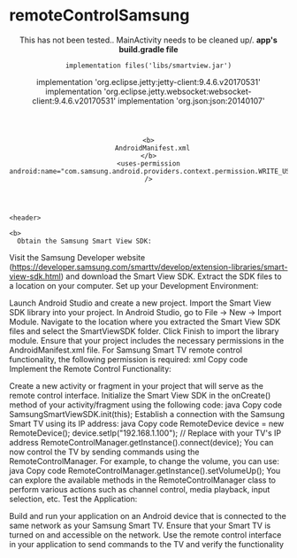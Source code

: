 # remoteControlSamsung
<header>
  
  <p>
    This has not been tested.. MainActivity needs to be cleaned up/.
    <b> 
      app's build.gradle file
    </b>
    
    implementation files('libs/smartview.jar')
implementation 'org.eclipse.jetty:jetty-client:9.4.6.v20170531'
implementation 'org.eclipse.jetty.websocket:websocket-client:9.4.6.v20170531'
implementation 'org.json:json:20140107'
  </p>
  </header>
  
  <header>
  
  <p>
    
    <b>
      AndroidManifest.xml
    </b>
    <uses-permission android:name="com.samsung.android.providers.context.permission.WRITE_USE_APP_FEATURE_SURVEY" />

  </p>
  </header>
  
    <header>
  
  <p>
    
    <b>
      Obtain the Samsung Smart View SDK:

Visit the Samsung Developer website (https://developer.samsung.com/smarttv/develop/extension-libraries/smart-view-sdk.html) and download the Smart View SDK.
Extract the SDK files to a location on your computer.
Set up your Development Environment:

Launch Android Studio and create a new project.
Import the Smart View SDK library into your project.
In Android Studio, go to File -> New -> Import Module.
Navigate to the location where you extracted the Smart View SDK files and select the SmartViewSDK folder.
Click Finish to import the library module.
Ensure that your project includes the necessary permissions in the AndroidManifest.xml file. For Samsung Smart TV remote control functionality, the following permission is required:
xml
Copy code
<uses-permission android:name="com.samsung.android.providers.context.permission.WRITE_USE_APP_FEATURE_SURVEY" />
Implement the Remote Control Functionality:

Create a new activity or fragment in your project that will serve as the remote control interface.
Initialize the Smart View SDK in the onCreate() method of your activity/fragment using the following code:
java
Copy code
SamsungSmartViewSDK.init(this);
Establish a connection with the Samsung Smart TV using its IP address:
java
Copy code
RemoteDevice device = new RemoteDevice();
device.setIp("192.168.1.100"); // Replace with your TV's IP address
RemoteControlManager.getInstance().connect(device);
You can now control the TV by sending commands using the RemoteControlManager. For example, to change the volume, you can use:
java
Copy code
RemoteControlManager.getInstance().setVolumeUp();
You can explore the available methods in the RemoteControlManager class to perform various actions such as channel control, media playback, input selection, etc.
Test the Application:

Build and run your application on an Android device that is connected to the same network as your Samsung Smart TV.
Ensure that your Smart TV is turned on and accessible on the network.
Use the remote control interface in your application to send commands to the TV and verify the functionality
    </b>
  </p>
  </header>
